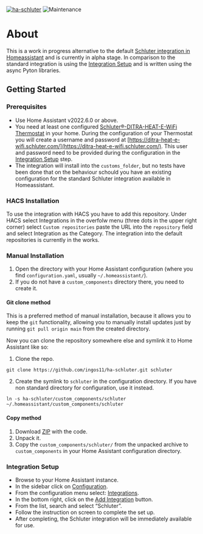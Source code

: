 [![ha-schluter](https://img.shields.io/github/v/release/IngoS11/ha-schluter.svg?1)](https://github.com/IngoS11/ha-schluter) ![Maintenance](https://img.shields.io/maintenance/yes/2022.svg)

# About
This is a work in progress alternative to the default [Schluter integration in Homeassistant](https://www.home-assistant.io/integrations/schluter/) and
is currently in alpha stage. In comparison to the standard integration is using the [Integration Setup](https://my.home-assistant.io/redirect/integrations) and is written using the async Pyton libraries.

## Getting Started

### Prerequisites

- Use Home Assistant v2022.6.0 or above.
- You need at least one configured [Schluter®-DITRA-HEAT-E-WiFi Thermostat](https://www.schluter.com/schluter-us/en_US/ditra-heat-wifi) in your home. During the configuration of your Thermostat you will create a username and password at [https://ditra-heat-e-wifi.schluter.com/](https://ditra-heat-e-wifi.schluter.com/). This user and password need to be provided during the configuration in the [Integration Setup](#integration-setup) step.
- The integration will install into the `customs_folder`, but no tests have been done that on the behaviour schould you have an existing configuration for the standard Schluter integration available in Homeassistant.


### HACS Installation

To use the integration with HACS you have to add this repository. Under HACS select Integrations in the overfolw menu (three dots in the upper right corner) select `Custom repositories` paste the URL into the `repository` field and select Integration as the Category. The integration into the default repositories is currently in the works.

### Manual Installation

1. Open the directory with your Home Assistant configuration (where you find `configuration.yaml`,
   usually `~/.homeassistant/`).
2. If you do not have a `custom_components` directory there, you need to create it.

#### Git clone method

This is a preferred method of manual installation, because it allows you to keep the `git` functionality,
allowing you to manually install updates just by running `git pull origin main` from the created directory.

Now you can clone the repository somewhere else and symlink it to Home Assistant like so:

1. Clone the repo.

```shell
git clone https://github.com/ingos11/ha-schluter.git schluter
```

2. Create the symlink to `schluter` in the configuration directory.
   If you have non standard directory for configuration, use it instead.

```shell
ln -s ha-schluter/custom_components/schluter ~/.homeassistant/custom_components/schluter
```

#### Copy method

1. Download [ZIP](https://github.com/ingos11/ha-schluter/archive/main.zip) with the code.
2. Unpack it.
3. Copy the `custom_components/schluter/` from the unpacked archive to `custom_components`
   in your Home Assistant configuration directory.

### Integration Setup

- Browse to your Home Assistant instance.
- In the sidebar click on [Configuration](https://my.home-assistant.io/redirect/config).
- From the configuration menu select: [Integrations](https://my.home-assistant.io/redirect/integrations).
- In the bottom right, click on the [Add Integration](https://my.home-assistant.io/redirect/config_flow_start?domain=schluter) button.
- From the list, search and select “Schluter”.
- Follow the instruction on screen to complete the set up.
- After completing, the Schluter integration will be immediately available for use.
